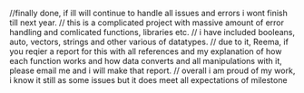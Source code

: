//finally done, if ill will continue to handle all issues and errors i wont finish till next year.
// this is a complicated project with massive amount of error handling and comlicated functions, libraries etc.
// i have included booleans, auto, vectors, strings and other various of datatypes.
// due to it, Reema, if you reqier a report for this with all references and my explanation of how each function works and how data converts and all manipulations with it, please email me and i will make that report.
// overall i am proud of my work, i know it still as some issues but it does meet all expectations of milestone 
